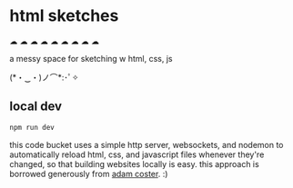 # html sketches
☁  ☁  ☁  ☁  ☁  ☁  ☁  ☁  ☁

a messy space for sketching w html, css, js

(\*・‿・)ノ⌒\*:･ﾟ✧

## local dev
```sh
npm run dev
```

this code bucket uses a simple http server, websockets, and nodemon to automatically reload html, css, and javascript files whenever they're changed, so that building websites locally is easy. this approach is borrowed generously from [adam coster](https://dev.to/adamcoster/create-a-live-reload-server-for-front-end-development-3gnp). :)
